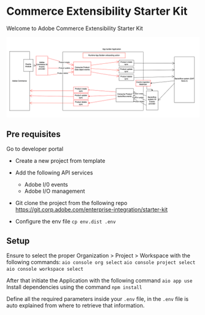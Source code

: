 # Commerce Extensibility Starter Kit

Welcome to Adobe Commerce Extensibility Starter Kit 

![Alt text](architecture.png "Title")

## Pre requisites
Go to developer portal
- Create a new project from template
- Add the following API services
  - Adobe I/0 events
  - Adobe I/O management

- Git clone the project from the following repo https://git.corp.adobe.com/enterprise-integration/starter-kit
- Configure the env file `cp env.dist .env`

## Setup

Ensure to select the proper Organization > Project > Workspace with the following commands:
`aio console org select`
`aio console project select`
`aio console workspace select`

After that initiate the Application with the following command `aio app use`
Install dependencies using the command `npm install`

Define all the required parameters inside your `.env` file, in the `.env` file is auto explained from where to retrieve that information.

